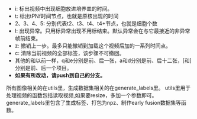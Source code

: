 + i: 标出视频中出现细胞放进培养皿的时间。
+ t: 标出tPNf时间节点，也就是原核出现的时间
+ 2、3、4、5: 分别代表t2、t3、t4、t4+节点，也就是细胞个数
+ l: 出现异常。只用标异常出现不用标结束。默认异常会在与它最接近的非异常帧前结束。
+ z: 撤销上一步。最多只能撤销到加载这个视频后加的一系列时间点。
+ c: 清除当前视频的全部标签，该步骤不可撤回。
+ 其他的和以前一样，q和e分别是前、后一张，a和d分别是前、后十二张，[和]分别是前、后一个项目。
+ <b>如果有所改动，请push到自己的分支。</b>

所有图像相关的在utils里，生成数据集相关的在generate_labels里。
utils里用于处理视频的函数包括读取视频,如果要resize，多加一个参数即可。
generate_labels里包含了生成标签、打包为npz、制作early fusion数据集等函数。 